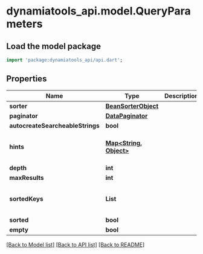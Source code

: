 # dynamiatools_api.model.QueryParameters

## Load the model package
```dart
import 'package:dynamiatools_api/api.dart';
```

## Properties
Name | Type | Description | Notes
------------ | ------------- | ------------- | -------------
**sorter** | [**BeanSorterObject**](BeanSorterObject.md) |  | [optional] 
**paginator** | [**DataPaginator**](DataPaginator.md) |  | [optional] 
**autocreateSearcheableStrings** | **bool** |  | [optional] 
**hints** | [**Map<String, Object>**](Object.md) |  | [optional] [default to const {}]
**depth** | **int** |  | [optional] 
**maxResults** | **int** |  | [optional] 
**sortedKeys** | **List<String>** |  | [optional] [default to const []]
**sorted** | **bool** |  | [optional] 
**empty** | **bool** |  | [optional] 

[[Back to Model list]](../README.md#documentation-for-models) [[Back to API list]](../README.md#documentation-for-api-endpoints) [[Back to README]](../README.md)


